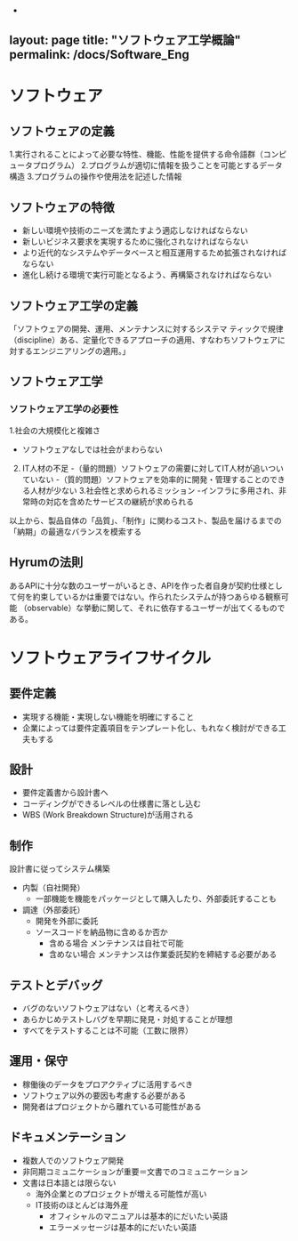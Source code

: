 -
layout: page
title: "ソフトウェア工学概論"
permalink: /docs/Software_Eng
-

# ソフトウェア

## ソフトウェアの定義
1.実行されることによって必要な特性、機能、性能を提供する命令語群（コンピュータプログラム） 
2.プログラムが適切に情報を扱うことを可能とするデータ構造 
3.プログラムの操作や使用法を記述した情報

## ソフトウェアの特徴
- 新しい環境や技術のニーズを満たすよう適応しなければならない  
- 新しいビジネス要求を実現するために強化されなければならない  
- より近代的なシステムやデータベースと相互運用するため拡張されなければならない 
- 進化し続ける環境で実行可能となるよう、再構築されなければならない

## ソフトウェア工学の定義
「ソフトウェアの開発、運用、メンテナンスに対するシステマ  ティックで規律（discipline）ある、定量化できるアプローチの適用、すなわちソフトウェアに対するエンジニアリングの適用。」 

## ソフトウェア工学
### ソフトウェア工学の必要性
1.社会の大規模化と複雑さ
- ソフトウェアなしでは社会がまわらない
2. IT人材の不足
-（量的問題）ソフトウェアの需要に対してIT人材が追いついていない
-（質的問題）ソフトウェアを効率的に開発・管理することのできる人材が少ない
3.社会性と求められるミッション
-インフラに多用され、非常時の対応を含めたサービスの継続が求められる

以上から、製品自体の「品質」、「制作」に関わるコスト、製品を届けるまでの「納期」の最適なバランスを模索する

## Hyrumの法則
あるAPIに十分な数のユーザーがいるとき、APIを作った者自身が契約仕様として何を約束しているかは重要ではない。作られたシステムが持つあらゆる観察可能 （observable）な挙動に関して、それに依存するユーザーが出てくるものである。

# ソフトウェアライフサイクル
## 要件定義
- 実現する機能・実現しない機能を明確にすること
- 企業によっては要件定義項目をテンプレート化し、もれなく検討ができる工夫もする

## 設計
- 要件定義書から設計書へ
- コーディングができるレベルの仕様書に落とし込む
- WBS (Work Breakdown Structure)が活用される

## 制作
設計書に従ってシステム構築
- 内製（自社開発）
    - 一部機能を機能をパッケージとして購入したり、外部委託することも
- 調達（外部委託）
    - 開発を外部に委託
    - ソースコードを納品物に含めるか否か
        - 含める場合
        メンテナンスは自社で可能
        - 含めない場合
        メンテナンスは作業委託契約を締結する必要がある

## テストとデバッグ
- バグのないソフトウェアはない（と考えるべき）
- あらかじめテストしバグを早期に発見・対処することが理想
- すべてをテストすることは不可能（工数に限界）

## 運用・保守
- 稼働後のデータをプロアクティブに活用するべき
- ソフトウェア以外の要因も考慮する必要がある
- 開発者はプロジェクトから離れている可能性がある

## ドキュメンテーション
- 複数人でのソフトウェア開発
- 非同期コミュニケーションが重要＝文書でのコミュニケーション
- 文書は日本語とは限らない
    - 海外企業とのプロジェクトが増える可能性が高い
    - IT技術のほとんどは海外産
        - オフィシャルのマニュアルは基本的にだいたい英語
        - エラーメッセージは基本的にだいたい英語